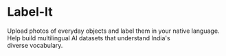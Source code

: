 # Label-It
Upload photos of everyday objects and label them in your native language. Help build multilingual AI datasets that understand India's diverse vocabulary.
